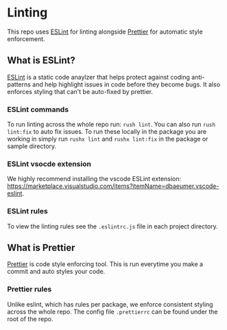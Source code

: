 # Linting

This repo uses [ESLint](https://eslint.org/) for linting alongside [Prettier](https://prettier.io/) for automatic style enforcement.

## What is ESLint?
[ESLint](https://eslint.org/) is a static code anaylzer that helps protect against coding anti-patterns and help highlight issues in code before they become bugs. It also enforces styling that can't be auto-fixed by prettier.

### ESLint commands
To run linting across the whole repo run: `rush lint`. You can also run `rush lint:fix` to auto fix issues. To run these locally in the package you are working in simply run `rushx lint` and `rushx lint:fix` in the package or sample directory.

### ESLint vsocde extension
We highly recommend installing the vscode ESLint extension: https://marketplace.visualstudio.com/items?itemName=dbaeumer.vscode-eslint.

### ESLint rules
To view the linting rules see the `.eslintrc.js` file in each project directory.

## What is Prettier
[Prettier](https://prettier.io/) is code style enforcing tool. This is run everytime you make a commit and auto styles your code.

### Prettier rules
Unlike eslint, which has rules per package, we enforce consistent styling across the whole repo. The config file `.prettierrc` can be found under the root of the repo.
